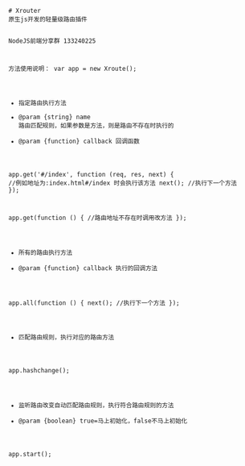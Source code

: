 <code>
# Xrouter
原生js开发的轻量级路由插件

NodeJS前端分享群 133240225


方法使用说明：
var app = new Xroute();


 * 指定路由执行方法
 * @param {string} name     路由匹配规则，如果参数是方法，则是路由不存在时执行的
 * @param {function} callback 回调函数

app.get('#/index', function (req, res, next) {
  //例如地址为:index.html#/index 时会执行该方法
  next(); //执行下一个方法
});

app.get(function () {
  //路由地址不存在时调用改方法
});


 * 所有的路由执行方法
 * @param {function} callback 执行的回调方法

app.all(function () {
  next(); //执行下一个方法
});


 * 匹配路由规则，执行对应的路由方法

app.hashchange();


 * 监听路由改变自动匹配路由规则，执行符合路由规则的方法
 * @param {boolean} true=马上初始化，false不马上初始化

app.start();

</code>
